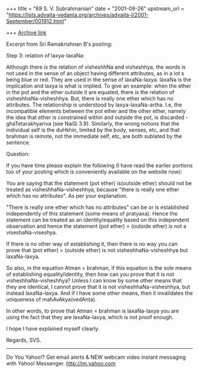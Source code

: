 +++
title = "69 S. V. Subrahmanian"
date = "2001-09-26"
upstream_url = "https://lists.advaita-vedanta.org/archives/advaita-l/2001-September/001912.html"

+++
[Archive link](https://lists.advaita-vedanta.org/archives/advaita-l/2001-September/001912.html)

Excerpt from Sri Ramakrishnan B's posting:

Step 3: relation of laxya-laxaNa:

Although there is the relation of visheshhNa and visheshhya, the words is not
used in the sense of an object having different attributes, as in a lot s being
blue or red. They are used in the sense of laxaNa-laxya. laxaNa is the
implication and laxya is what is implied. To give an example: when the ether in
the pot and the ether outside it are equated, there is the relation of
visheshhaNa-visheshhya. But, there is really one ether which has no attributes.
The relationship is understood by laxya-laxaNa-artha. I.e, the incompatible
elements between the pot ether and the other ether, namely the idea that ether
is constrained within and outside the pot, is discarded - ghaTetarakhyariva
(see NaiSi 3.9). Similarly, the wrong notions that the individual self is the
duHkhin, limited by the body, senses, etc, and that brahman is remote, not the
immediate self, etc, are both sublated by the sentence.

Question:

If you have time please explain the following (I have read the earlier portions
too of your posting which is conveniently available on the website now):

You are saying that the statement (pot ether) is(outside ether) should not be
treated as visheshhaNa-visheshhya, because "there is really one ether which has
no attributes".  As per your explanation.

"There is really one ether which has no attributes" can be or is established
independently of this statement (some means of pratyaxa).  Hence the statement
can be treated as an identity/equality based on this independent observation
and hence the statement (pot ether) = (outside ether) is not a
viseshaNa-viseshya.

If there is no other way of establishing it, then there is no way you can prove
that (pot ether) = (outside ether) is not visheshhaNa-visheshhya but
laxaNa-laxya.

So also, in the equation Atman = brahman, if this equation is the sole means of
establishing equality/identity, then how can you prove that it is not
visheshhaNa-visheshhya?  Unless I can know by some other means that they are
identical, I cannot prove that it is not visheshhaNa-visheshhya, but instead
laxaNa-laxya.  And if I have some other means, then it invalidates the
uniqueness of mahAvAkya(vedAnta).

In other words, to prove that Atman = brahman is laxaNa-laxya you are using the
fact that they are laxaNa-laxya, which is not proof enough.

I hope I have explained myself clearly.

Regards,
SVS.

__________________________________________________
Do You Yahoo!?
Get email alerts & NEW webcam video instant messaging with Yahoo! Messenger. http://im.yahoo.com

